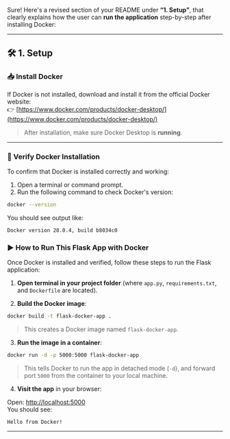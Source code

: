 Sure! Here's a revised section of your README under **“1. Setup”**, that clearly explains how the user can **run the application** step-by-step after installing Docker:

---

## 🛠️ 1. Setup

### 📥 Install Docker

If Docker is not installed, download and install it from the official Docker website:  
👉 [https://www.docker.com/products/docker-desktop/](https://www.docker.com/products/docker-desktop/)

> After installation, make sure Docker Desktop is **running**.

---

### 🧪 Verify Docker Installation

To confirm that Docker is installed correctly and working:

1. Open a terminal or command prompt.
2. Run the following command to check Docker's version:

```bash
docker --version
```

You should see output like:
```
Docker version 28.0.4, build b8034c0
```

### ▶️ How to Run This Flask App with Docker

Once Docker is installed and verified, follow these steps to run the Flask application:

1. **Open terminal in your project folder** (where `app.py`, `requirements.txt`, and `Dockerfile` are located).

2. **Build the Docker image**:
```bash
docker build -t flask-docker-app .
```

> This creates a Docker image named `flask-docker-app`.

3. **Run the image in a container**:
```bash
docker run -d -p 5000:5000 flask-docker-app
```

> This tells Docker to run the app in detached mode (`-d`), and forward port `5000` from the container to your local machine.

4. **Visit the app** in your browser:

Open: [http://localhost:5000](http://localhost:5000)  
You should see:
```
Hello from Docker!
```

---

